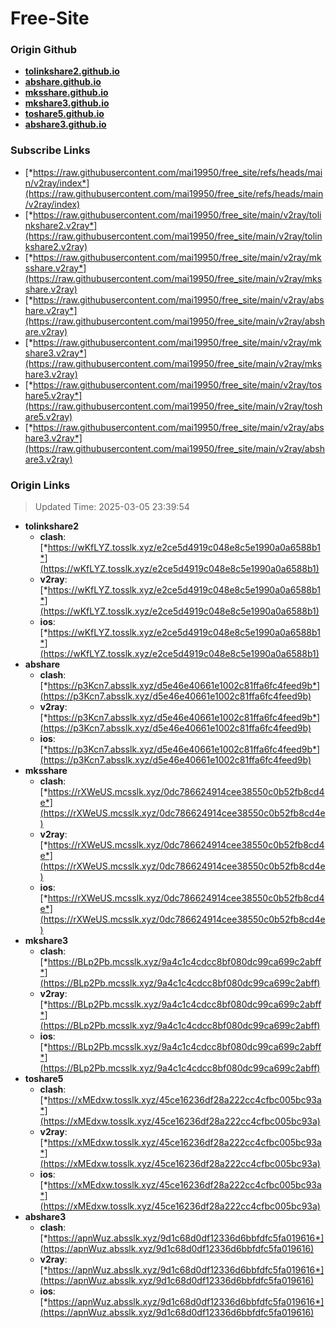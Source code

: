 # Free-Site

### Origin Github

- [**tolinkshare2.github.io**](https://github.com/tolinkshare2/tolinkshare2.github.io)
- [**abshare.github.io**](https://github.com/abshare/abshare.github.io)
- [**mksshare.github.io**](https://github.com/mksshare/mksshare.github.io)
- [**mkshare3.github.io**](https://github.com/mkshare3/mkshare3.github.io)
- [**toshare5.github.io**](https://github.com/toshare5/toshare5.github.io)
- [**abshare3.github.io**](https://github.com/abshare3/abshare3.github.io)

### Subscribe Links

- [*https://raw.githubusercontent.com/mai19950/free_site/refs/heads/main/v2ray/index*](https://raw.githubusercontent.com/mai19950/free_site/refs/heads/main/v2ray/index)
- [*https://raw.githubusercontent.com/mai19950/free_site/main/v2ray/tolinkshare2.v2ray*](https://raw.githubusercontent.com/mai19950/free_site/main/v2ray/tolinkshare2.v2ray)
- [*https://raw.githubusercontent.com/mai19950/free_site/main/v2ray/mksshare.v2ray*](https://raw.githubusercontent.com/mai19950/free_site/main/v2ray/mksshare.v2ray)
- [*https://raw.githubusercontent.com/mai19950/free_site/main/v2ray/abshare.v2ray*](https://raw.githubusercontent.com/mai19950/free_site/main/v2ray/abshare.v2ray)
- [*https://raw.githubusercontent.com/mai19950/free_site/main/v2ray/mkshare3.v2ray*](https://raw.githubusercontent.com/mai19950/free_site/main/v2ray/mkshare3.v2ray)
- [*https://raw.githubusercontent.com/mai19950/free_site/main/v2ray/toshare5.v2ray*](https://raw.githubusercontent.com/mai19950/free_site/main/v2ray/toshare5.v2ray)
- [*https://raw.githubusercontent.com/mai19950/free_site/main/v2ray/abshare3.v2ray*](https://raw.githubusercontent.com/mai19950/free_site/main/v2ray/abshare3.v2ray)

### Origin Links

> Updated Time: 2025-03-05 23:39:54

- **tolinkshare2**
  - **clash**: [*https://wKfLYZ.tosslk.xyz/e2ce5d4919c048e8c5e1990a0a6588b1*](https://wKfLYZ.tosslk.xyz/e2ce5d4919c048e8c5e1990a0a6588b1)
  - **v2ray**: [*https://wKfLYZ.tosslk.xyz/e2ce5d4919c048e8c5e1990a0a6588b1*](https://wKfLYZ.tosslk.xyz/e2ce5d4919c048e8c5e1990a0a6588b1)
  - **ios**: [*https://wKfLYZ.tosslk.xyz/e2ce5d4919c048e8c5e1990a0a6588b1*](https://wKfLYZ.tosslk.xyz/e2ce5d4919c048e8c5e1990a0a6588b1)
- **abshare**
  - **clash**: [*https://p3Kcn7.absslk.xyz/d5e46e40661e1002c81ffa6fc4feed9b*](https://p3Kcn7.absslk.xyz/d5e46e40661e1002c81ffa6fc4feed9b)
  - **v2ray**: [*https://p3Kcn7.absslk.xyz/d5e46e40661e1002c81ffa6fc4feed9b*](https://p3Kcn7.absslk.xyz/d5e46e40661e1002c81ffa6fc4feed9b)
  - **ios**: [*https://p3Kcn7.absslk.xyz/d5e46e40661e1002c81ffa6fc4feed9b*](https://p3Kcn7.absslk.xyz/d5e46e40661e1002c81ffa6fc4feed9b)
- **mksshare**
  - **clash**: [*https://rXWeUS.mcsslk.xyz/0dc786624914cee38550c0b52fb8cd4e*](https://rXWeUS.mcsslk.xyz/0dc786624914cee38550c0b52fb8cd4e)
  - **v2ray**: [*https://rXWeUS.mcsslk.xyz/0dc786624914cee38550c0b52fb8cd4e*](https://rXWeUS.mcsslk.xyz/0dc786624914cee38550c0b52fb8cd4e)
  - **ios**: [*https://rXWeUS.mcsslk.xyz/0dc786624914cee38550c0b52fb8cd4e*](https://rXWeUS.mcsslk.xyz/0dc786624914cee38550c0b52fb8cd4e)
- **mkshare3**
  - **clash**: [*https://BLp2Pb.mcsslk.xyz/9a4c1c4cdcc8bf080dc99ca699c2abff*](https://BLp2Pb.mcsslk.xyz/9a4c1c4cdcc8bf080dc99ca699c2abff)
  - **v2ray**: [*https://BLp2Pb.mcsslk.xyz/9a4c1c4cdcc8bf080dc99ca699c2abff*](https://BLp2Pb.mcsslk.xyz/9a4c1c4cdcc8bf080dc99ca699c2abff)
  - **ios**: [*https://BLp2Pb.mcsslk.xyz/9a4c1c4cdcc8bf080dc99ca699c2abff*](https://BLp2Pb.mcsslk.xyz/9a4c1c4cdcc8bf080dc99ca699c2abff)
- **toshare5**
  - **clash**: [*https://xMEdxw.tosslk.xyz/45ce16236df28a222cc4cfbc005bc93a*](https://xMEdxw.tosslk.xyz/45ce16236df28a222cc4cfbc005bc93a)
  - **v2ray**: [*https://xMEdxw.tosslk.xyz/45ce16236df28a222cc4cfbc005bc93a*](https://xMEdxw.tosslk.xyz/45ce16236df28a222cc4cfbc005bc93a)
  - **ios**: [*https://xMEdxw.tosslk.xyz/45ce16236df28a222cc4cfbc005bc93a*](https://xMEdxw.tosslk.xyz/45ce16236df28a222cc4cfbc005bc93a)
- **abshare3**
  - **clash**: [*https://apnWuz.absslk.xyz/9d1c68d0df12336d6bbfdfc5fa019616*](https://apnWuz.absslk.xyz/9d1c68d0df12336d6bbfdfc5fa019616)
  - **v2ray**: [*https://apnWuz.absslk.xyz/9d1c68d0df12336d6bbfdfc5fa019616*](https://apnWuz.absslk.xyz/9d1c68d0df12336d6bbfdfc5fa019616)
  - **ios**: [*https://apnWuz.absslk.xyz/9d1c68d0df12336d6bbfdfc5fa019616*](https://apnWuz.absslk.xyz/9d1c68d0df12336d6bbfdfc5fa019616)
